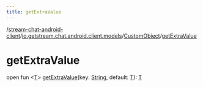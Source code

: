 ```yaml
---
title: getExtraValue
---
```

/[stream-chat-android-client](../../index.md)/[io.getstream.chat.android.client.models](../index.md)/[CustomObject](index.md)/[getExtraValue](getExtraValue.md)  
  
  
  
# getExtraValue  
open fun &lt;[T](getExtraValue.md)&gt; [getExtraValue](getExtraValue.md)(key: [String](https://kotlinlang.org/api/latest/jvm/stdlib/kotlin/-string/index.html), default: [T](getExtraValue.md)): [T](getExtraValue.md)
